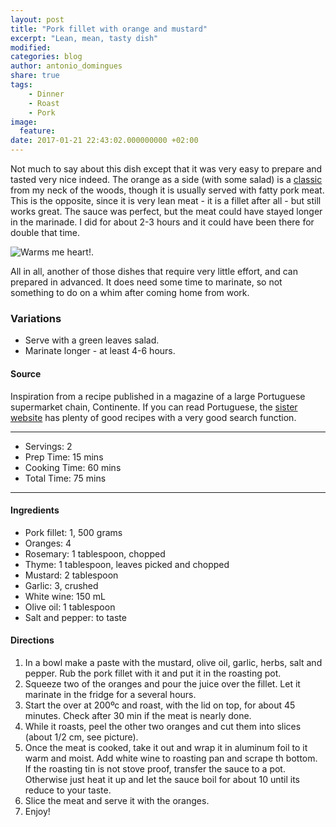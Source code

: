 ```yaml
---
layout: post
title: "Pork fillet with orange and mustard"
excerpt: "Lean, mean, tasty dish"
modified:
categories: blog
author: antonio_domingues
share: true
tags:
    - Dinner
    - Roast
    - Pork
image:
  feature:
date: 2017-01-21 22:43:02.000000000 +02:00
---
```


Not much to say about this dish except that it was very easy to prepare and tasted very nice indeed. The orange as a side (with some salad) is a [classic](https://pt.wikipedia.org/wiki/Leit%C3%A3o_assado_%C3%A0_Bairrada) from my neck of the woods, though it is usually served with fatty pork meat. This is the opposite, since it is very lean meat - it is a fillet after all - but still works great. The sauce was perfect, but the meat could have stayed longer in the marinade. I did for about 2-3 hours and it could have been there for double that time. 

![Warms me heart!.](https://dl.dropboxusercontent.com/u/9519660/foodforthepeople/img/PorkFilletWithOrange.jpg)

All in all, another of those dishes that require very little effort, and can prepared in advanced. It does need some time to marinate, so not something to do on a whim after coming home from work.


### Variations

- Serve with a green leaves salad.
- Marinate longer - at least 4-6 hours.


#### Source

Inspiration from a recipe published in a magazine of a large Portuguese supermarket chain, Continente. If you can read Portuguese, the [sister website](https://chef.continente.pt/) has plenty of good recipes with a very good search function.


---
* Servings: 2
* Prep Time:  15 mins
* Cooking Time:  60 mins
* Total Time:  75 mins

---


#### Ingredients

* Pork fillet: 1, 500 grams
* Oranges: 4
* Rosemary: 1 tablespoon, chopped 
* Thyme: 1 tablespoon, leaves picked and chopped 
* Mustard: 2 tablespoon
* Garlic: 3, crushed
* White wine: 150 mL
* Olive oil: 1 tablespoon
* Salt and pepper: to taste


#### Directions

1. In a bowl make a paste with the mustard, olive oil, garlic, herbs, salt and pepper. Rub the pork fillet with it and put it in the roasting pot.  
2. Squeeze two of the oranges and pour the juice over the fillet. Let it marinate in the fridge for a several hours.     
3. Start the over at 200ºc and roast, with the lid on top, for about 45 minutes. Check after 30 min if the meat is nearly done.
4. While it roasts, peel the other two oranges and cut them into slices (about 1/2 cm, see picture).
4. Once the meat is cooked, take it out and wrap it in aluminum foil to it warm and moist. Add white wine to roasting pan and scrape th bottom. If the roasting tin is not stove proof, transfer the sauce to a pot. Otherwise just heat it up and let the sauce boil for about 10 until its reduce to your taste. 
5. Slice the meat and serve it with the oranges.
6. Enjoy!
